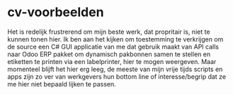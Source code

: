 # cv-voorbeelden
Het is redelijk frustrerend om mijn beste werk, dat propritair is, niet te kunnen tonen hier. Ik ben aan het kijken om toestemming te verkrijgen om de source een C# GUI applicatie van me dat gebruik maakt van API calls naar Odoo ERP pakket om dynamisch pakbonnen samen te stellen en etiketten te printen via een labelprinter, hier te mogen weergeven. Maar momenteel blijft het hier erg leeg, de meeste van mijn vrije tijds scripts en apps zijn zo ver van werkgevers hun bottom line of interesse/begrip dat ze me hier niet bepaald lijken te passen.
